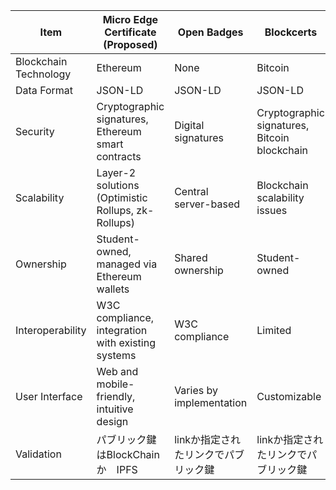 
| Item                  | Micro Edge Certificate (Proposed)                  | Open Badges              | Blockcerts                                   |
|-----------------------|----------------------------------------------------|--------------------------|----------------------------------------------|
| Blockchain Technology | Ethereum                                           | None                     | Bitcoin                                      |
| Data Format           | JSON-LD                                            | JSON-LD                  | JSON-LD                                      |
| Security              | Cryptographic signatures, Ethereum smart contracts | Digital signatures       | Cryptographic signatures, Bitcoin blockchain |
| Scalability           | Layer-2 solutions (Optimistic Rollups, zk-Rollups) | Central server-based     | Blockchain scalability issues                |
| Ownership             | Student-owned, managed via Ethereum wallets        | Shared ownership         | Student-owned                                |
| Interoperability      | W3C compliance, integration with existing systems  | W3C compliance           | Limited                                      |
| User Interface        | Web and mobile-friendly, intuitive design          | Varies by implementation | Customizable                                 |
| Validation            | パブリック鍵はBlockChain か　IPFS                    |linkか指定されたリンクでパブリック鍵 | linkか指定されたリンクでパブリック鍵    |
